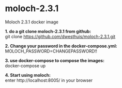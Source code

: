 # moloch-2.3.1
Moloch 2.3.1 docker image

<b>1. do a git clone moloch-2.3.1 from github:</b>
<br>git clone https://github.com/dwesthuis/moloch-2.3.1.git

<b>2. Change your password in the docker-compose.yml: </b>
<br>MOLOCH_PASSWORD=CHANGEPASSWORD!!

<b>3. use docker-compose to compose the images: </b>
<br>docker-compose up

<b>4. Start using moloch: </b>
<br>enter http://localhost:8005/ in your browser
